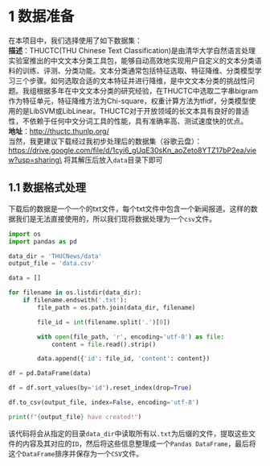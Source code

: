 # 1 数据准备
在本项目中，我们选择使用了如下数据集：\
**描述**：THUCTC(THU Chinese Text Classification)是由清华大学自然语言处理实验室推出的中文文本分类工具包，能够自动高效地实现用户自定义的文本分类语料的训练、评测、分类功能。文本分类通常包括特征选取、特征降维、分类模型学习三个步骤。如何选取合适的文本特征并进行降维，是中文文本分类的挑战性问题。我组根据多年在中文文本分类的研究经验，在THUCTC中选取二字串bigram作为特征单元，特征降维方法为Chi-square，权重计算方法为tfidf，分类模型使用的是LibSVM或LibLinear。THUCTC对于开放领域的长文本具有良好的普适性，不依赖于任何中文分词工具的性能，具有准确率高、测试速度快的优点。\
**地址**：http://thuctc.thunlp.org/ \
当然，我更建议下载经过我初步处理后的数据集（谷歌云盘）：
https://drive.google.com/file/d/1cyi6_gUqE30sKn_aoZeto8YTZ17bP2ea/view?usp=sharing\
将其解压后放入`data`目录下即可

## 1.1 数据格式处理

下载后的数据是一个一个的txt文件，每个txt文件中包含一个新闻报道。这样的数据我们是无法直接使用的，所以我们现将数据处理为一个`csv`文件。

```python
import os
import pandas as pd

data_dir = 'THUCNews/data'
output_file = 'data.csv'

data = []

for filename in os.listdir(data_dir):
    if filename.endswith('.txt'):
        file_path = os.path.join(data_dir, filename)

        file_id = int(filename.split('.')[0]) 

        with open(file_path, 'r', encoding='utf-8') as file:
            content = file.read().strip()

        data.append({'id': file_id, 'content': content})

df = pd.DataFrame(data)

df = df.sort_values(by='id').reset_index(drop=True)

df.to_csv(output_file, index=False, encoding='utf-8')

print(f"{output_file} have created!")
```

该代码将会从指定的目录`data_dir`中读取所有以`.txt`为后缀的文件，提取这些文件的内容及其对应的`ID`，然后将这些信息整理成一个`Pandas DataFrame`，最后将这个`DataFrame`排序并保存为一个`CSV`文件。


